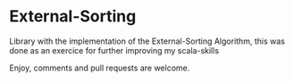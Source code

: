 # External-Sorting 

Library with the implementation of the External-Sorting Algorithm,
this was done as an exercice for further improving my scala-skills

Enjoy, comments and pull requests are welcome. 
